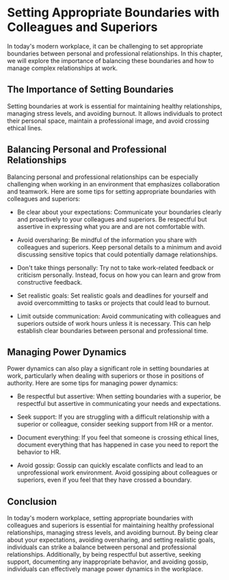 Setting Appropriate Boundaries with Colleagues and Superiors
=======================================================================================================================

In today's modern workplace, it can be challenging to set appropriate boundaries between personal and professional relationships. In this chapter, we will explore the importance of balancing these boundaries and how to manage complex relationships at work.

The Importance of Setting Boundaries
------------------------------------

Setting boundaries at work is essential for maintaining healthy relationships, managing stress levels, and avoiding burnout. It allows individuals to protect their personal space, maintain a professional image, and avoid crossing ethical lines.

Balancing Personal and Professional Relationships
-------------------------------------------------

Balancing personal and professional relationships can be especially challenging when working in an environment that emphasizes collaboration and teamwork. Here are some tips for setting appropriate boundaries with colleagues and superiors:

* Be clear about your expectations: Communicate your boundaries clearly and proactively to your colleagues and superiors. Be respectful but assertive in expressing what you are and are not comfortable with.

* Avoid oversharing: Be mindful of the information you share with colleagues and superiors. Keep personal details to a minimum and avoid discussing sensitive topics that could potentially damage relationships.

* Don't take things personally: Try not to take work-related feedback or criticism personally. Instead, focus on how you can learn and grow from constructive feedback.

* Set realistic goals: Set realistic goals and deadlines for yourself and avoid overcommitting to tasks or projects that could lead to burnout.

* Limit outside communication: Avoid communicating with colleagues and superiors outside of work hours unless it is necessary. This can help establish clear boundaries between personal and professional time.

Managing Power Dynamics
-----------------------

Power dynamics can also play a significant role in setting boundaries at work, particularly when dealing with superiors or those in positions of authority. Here are some tips for managing power dynamics:

* Be respectful but assertive: When setting boundaries with a superior, be respectful but assertive in communicating your needs and expectations.

* Seek support: If you are struggling with a difficult relationship with a superior or colleague, consider seeking support from HR or a mentor.

* Document everything: If you feel that someone is crossing ethical lines, document everything that has happened in case you need to report the behavior to HR.

* Avoid gossip: Gossip can quickly escalate conflicts and lead to an unprofessional work environment. Avoid gossiping about colleagues or superiors, even if you feel that they have crossed a boundary.

Conclusion
----------

In today's modern workplace, setting appropriate boundaries with colleagues and superiors is essential for maintaining healthy professional relationships, managing stress levels, and avoiding burnout. By being clear about your expectations, avoiding oversharing, and setting realistic goals, individuals can strike a balance between personal and professional relationships. Additionally, by being respectful but assertive, seeking support, documenting any inappropriate behavior, and avoiding gossip, individuals can effectively manage power dynamics in the workplace.
